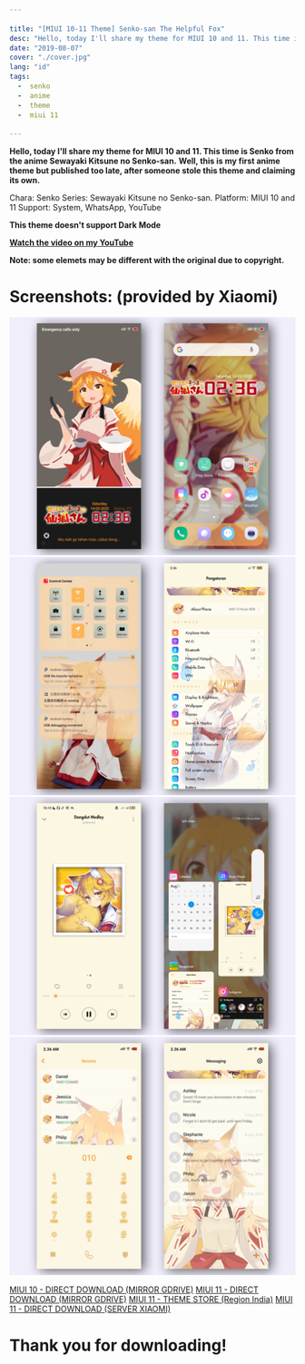 ```yaml
---

title: "[MIUI 10-11 Theme] Senko-san The Helpful Fox"
desc: "Hello, today I'll share my theme for MIUI 10 and 11. This time is Senko from the anime Sewayaki Kitsune no Senko-san. Well, this is my first anime theme but published too late, after someone stole this theme and claiming its own."
date: "2019-08-07"
cover: "./cover.jpg"
lang: "id"
tags:
  -  senko
  -  anime
  -  theme
  -  miui 11

---
```


**Hello, today I'll share my theme for MIUI 10 and 11. This time is Senko from the anime Sewayaki Kitsune no Senko-san.**
**Well, this is my first anime theme but published too late, after someone stole this theme and claiming its own.**

Chara: Senko
Series: Sewayaki Kitsune no Senko-san.
Platform: MIUI 10 and 11
Support: System, WhatsApp, YouTube

**This theme doesn't support Dark Mode**

[**Watch the video on my YouTube**](https://www.youtube.com/watch?v=YPgh2M6bLf4)

**Note: some elemets may be different with the original due to copyright.**

# Screenshots: (provided by Xiaomi)

![ss1](./cover.jpg)
![ss2](./ss2.jpg)
![ss3](./ss3.jpg)
![ss4](./ss4.jpg)


<a href="https://bit.ly/2IH6L6O" class="btn"><span class="name">MIUI 10 - DIRECT DOWNLOAD (MIRROR GDRIVE)</span></a>
<a href="https://bit.ly/3aLtydy" class="btn"><span class="name">MIUI 11 - DIRECT DOWNLOAD (MIRROR GDRIVE)</span></a>
<a href="http://zhuti.xiaomi.com/detail/81e5d818-91bb-4165-bcc3-f34f56059692" class="btn"><span class="name">MIUI 11 - THEME STORE (Region India)</span></a>
<a href="http://f6.market.xiaomi.com/download/ThemeMarket/0d7982431eff342da10251ff356085f3e7e98402c/Moona+Hoshinova+v11-1.0.0.0.mtz" class="btn"><span class="name">MIUI 11 - DIRECT DOWNLOAD (SERVER XIAOMI)</span></a>

# Thank you for downloading!
